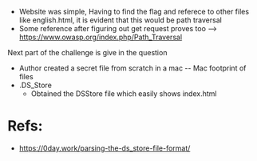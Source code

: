 * Website was simple, Having to find the flag and referece to other files like english.html, it is evident that this would be path traversal
* Some reference after figuring out get request proves too --> https://www.owasp.org/index.php/Path_Traversal

Next part of the challenge is give in the question
 * Author created a secret file from scratch in a mac
 -- Mac footprint of files
 * .DS_Store
   * Obtained the DSStore file which easily shows index.html
# Refs:
* https://0day.work/parsing-the-ds_store-file-format/
